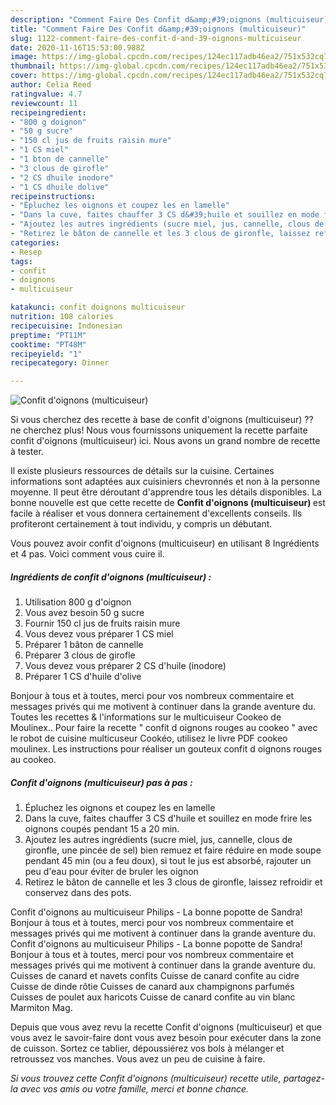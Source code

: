 ```yaml
---
description: "Comment Faire Des Confit d&amp;#39;oignons (multicuiseur)"
title: "Comment Faire Des Confit d&amp;#39;oignons (multicuiseur)"
slug: 1122-comment-faire-des-confit-d-and-39-oignons-multicuiseur
date: 2020-11-16T15:53:00.988Z
image: https://img-global.cpcdn.com/recipes/124ec117adb46ea2/751x532cq70/confit-doignons-multicuiseur-photo-principale-de-la-recette.jpg
thumbnail: https://img-global.cpcdn.com/recipes/124ec117adb46ea2/751x532cq70/confit-doignons-multicuiseur-photo-principale-de-la-recette.jpg
cover: https://img-global.cpcdn.com/recipes/124ec117adb46ea2/751x532cq70/confit-doignons-multicuiseur-photo-principale-de-la-recette.jpg
author: Celia Reed
ratingvalue: 4.7
reviewcount: 11
recipeingredient:
- "800 g doignon"
- "50 g sucre"
- "150 cl jus de fruits raisin mure"
- "1 CS miel"
- "1 bton de cannelle"
- "3 clous de girofle"
- "2 CS dhuile inodore"
- "1 CS dhuile dolive"
recipeinstructions:
- "Épluchez les oignons et coupez les en lamelle"
- "Dans la cuve, faites chauffer 3 CS d&#39;huile et souillez en mode frire les oignons coupés pendant 15 a 20 min."
- "Ajoutez les autres ingrédients (sucre miel, jus, cannelle, clous de gironfle, une pincée de sel) bien remuez et faire réduire en mode soupe pendant 45 min (ou a feu doux), si tout le jus est absorbé, rajouter un peu d&#39;eau pour éviter de bruler les oignon"
- "Retirez le bâton de cannelle et les 3 clous de gironfle, laissez refroidir et conservez dans des pots."
categories:
- Resep
tags:
- confit
- doignons
- multicuiseur

katakunci: confit doignons multicuiseur 
nutrition: 108 calories
recipecuisine: Indonesian
preptime: "PT11M"
cooktime: "PT48M"
recipeyield: "1"
recipecategory: Dinner

---
```



![Confit d&#39;oignons (multicuiseur)](https://img-global.cpcdn.com/recipes/124ec117adb46ea2/751x532cq70/confit-doignons-multicuiseur-photo-principale-de-la-recette.jpg)

Si vous cherchez des recette à base de confit d&#39;oignons (multicuiseur) ?? ne cherchez plus! Nous vous fournissons uniquement la recette parfaite confit d&#39;oignons (multicuiseur) ici. Nous avons un grand nombre de recette à tester.

Il existe plusieurs ressources de détails sur la cuisine. Certaines informations sont adaptées aux cuisiniers chevronnés et non à la personne moyenne. Il peut être déroutant d'apprendre tous les détails disponibles. La bonne nouvelle est que cette recette de <strong> Confit d&#39;oignons (multicuiseur) </strong> est facile à réaliser et vous donnera certainement d'excellents conseils. Ils profiteront certainement à tout individu, y compris un débutant.

<!--inarticleads1-->

Vous pouvez avoir confit d&#39;oignons (multicuiseur) en utilisant 8 Ingrédients et 4 pas. Voici comment vous cuire il.

##### Ingrédients de confit d&#39;oignons (multicuiseur) :

1. Utilisation 800 g d&#39;oignon
1. Vous avez besoin 50 g sucre
1. Fournir 150 cl jus de fruits raisin mure
1. Vous devez vous préparer 1 CS miel
1. Préparer 1 bâton de cannelle
1. Préparer 3 clous de girofle
1. Vous devez vous préparer 2 CS d&#39;huile (inodore)
1. Préparer 1 CS d&#39;huile d&#39;olive


Bonjour à tous et à toutes, merci pour vos nombreux commentaire et messages privés qui me motivent à continuer dans la grande aventure du. Toutes les recettes &amp; l&#39;informations sur le multicuiseur Cookeo de Moulinex.. Pour faire la recette &#34; confit d oignons rouges au cookeo &#34; avec le robot de cuisine multicuseur Cookéo, utilisez le livre PDF cookeo moulinex. Les instructions pour réaliser un gouteux confit d oignons rouges au cookeo. 

<!--inarticleads2-->

##### Confit d&#39;oignons (multicuiseur) pas à pas :

1. Épluchez les oignons et coupez les en lamelle
1. Dans la cuve, faites chauffer 3 CS d&#39;huile et souillez en mode frire les oignons coupés pendant 15 a 20 min.
1. Ajoutez les autres ingrédients (sucre miel, jus, cannelle, clous de gironfle, une pincée de sel) bien remuez et faire réduire en mode soupe pendant 45 min (ou a feu doux), si tout le jus est absorbé, rajouter un peu d&#39;eau pour éviter de bruler les oignon
1. Retirez le bâton de cannelle et les 3 clous de gironfle, laissez refroidir et conservez dans des pots.


Confit d&#39;oignons au multicuiseur Philips - La bonne popotte de Sandra! Bonjour à tous et à toutes, merci pour vos nombreux commentaire et messages privés qui me motivent à continuer dans la grande aventure du. Confit d&#39;oignons au multicuiseur Philips - La bonne popotte de Sandra! Bonjour à tous et à toutes, merci pour vos nombreux commentaire et messages privés qui me motivent à continuer dans la grande aventure du. Cuisses de canard et navets confits Cuisse de canard confite au cidre Cuisse de dinde rôtie Cuisses de canard aux champignons parfumés Cuisses de poulet aux haricots Cuisse de canard confite au vin blanc Marmiton Mag. 

<!--inarticleads1-->

<p>
Depuis que vous avez revu la recette Confit d&#39;oignons (multicuiseur) et que vous avez le savoir-faire dont vous avez besoin pour exécuter dans la zone de cuisson. Sortez ce tablier, dépoussiérez vos bols à mélanger et retroussez vos manches. Vous avez un peu de cuisine à faire.
</p>

<p>
<i>Si vous trouvez cette Confit d&#39;oignons (multicuiseur) recette utile, partagez-la avec vos amis ou votre famille, merci et bonne chance.</i>
</p>
